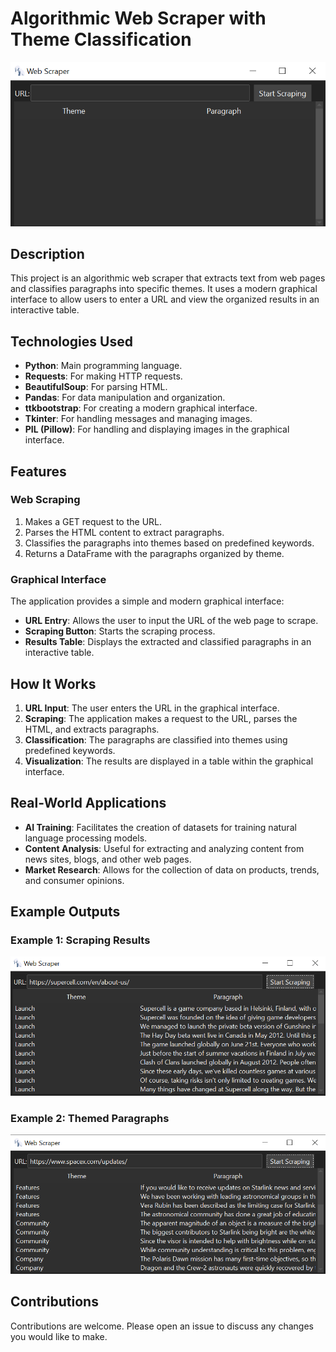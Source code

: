 # Algorithmic Web Scraper with Theme Classification

![Interface](screen.png)

## Description

This project is an algorithmic web scraper that extracts text from web pages and classifies paragraphs into specific themes. It uses a modern graphical interface to allow users to enter a URL and view the organized results in an interactive table.

## Technologies Used

- **Python**: Main programming language.
- **Requests**: For making HTTP requests.
- **BeautifulSoup**: For parsing HTML.
- **Pandas**: For data manipulation and organization.
- **ttkbootstrap**: For creating a modern graphical interface.
- **Tkinter**: For handling messages and managing images.
- **PIL (Pillow)**: For handling and displaying images in the graphical interface.

## Features

### Web Scraping

1. Makes a GET request to the URL.
2. Parses the HTML content to extract paragraphs.
3. Classifies the paragraphs into themes based on predefined keywords.
4. Returns a DataFrame with the paragraphs organized by theme.

### Graphical Interface

The application provides a simple and modern graphical interface:
- **URL Entry**: Allows the user to input the URL of the web page to scrape.
- **Scraping Button**: Starts the scraping process.
- **Results Table**: Displays the extracted and classified paragraphs in an interactive table.

## How It Works

1. **URL Input**: The user enters the URL in the graphical interface.
2. **Scraping**: The application makes a request to the URL, parses the HTML, and extracts paragraphs.
3. **Classification**: The paragraphs are classified into themes using predefined keywords.
4. **Visualization**: The results are displayed in a table within the graphical interface.

## Real-World Applications

- **AI Training**: Facilitates the creation of datasets for training natural language processing models.
- **Content Analysis**: Useful for extracting and analyzing content from news sites, blogs, and other web pages.
- **Market Research**: Allows for the collection of data on products, trends, and consumer opinions.

## Example Outputs

### Example 1: Scraping Results

![Supercell](supercell-test.png)

### Example 2: Themed Paragraphs

![Spacex](spacex-test.png)

## Contributions

Contributions are welcome. Please open an issue to discuss any changes you would like to make.
